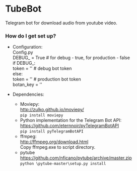 # TubeBot

Telegram bot for download audio from youtube video.

### How do I get set up? ###

* Configuration:  
Config.py  
DEBUG_ = True # for debug - true, for production - false  
if DEBUG_:  
    token = '' # debug bot token  
else:  
    token = '' # production bot token  
    botan_key = ''  
 
* Dependencies:  
  * Moviepy:    
  http://zulko.github.io/moviepy/    
  <code>pip install moviepy</code>    
  * Python implementation for the Telegram Bot API:    
  https://github.com/eternnoir/pyTelegramBotAPI    
  <code>pip install pyTelegramBotAPI</code>  
  * ffmpeg:  
  http://ffmpeg.org/download.html  
  Copy ffmpeg.exe to script directory.  
  * pytube  
  https://github.com/nficano/pytube/archive/master.zip  
  <code>python \pytube-master\setup.py install</code>

